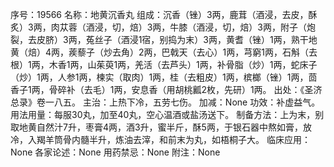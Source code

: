序号：19566
名称：地黄沉香丸
组成：沉香（锉）3两，鹿茸（酒浸，去皮，酥炙）3两，肉苁蓉（酒浸，切，焙）3两，牛膝（酒浸，切，焙）3两，附子（炮裂，去皮脐）3两，菟丝子（酒浸1宿，别捣为末）3两，黄耆（锉）1两，熟干地黄（焙）4两，蒺藜子（炒去角）2两，巴戟天（去心）1两，芎窮1两，石斛（去根）1两，木香1两，山茱萸1两，羌活（去芦头）1两，补骨脂（炒）1两，蛇床子（炒）1两，人参1两，楝实（取肉）1两，桂（去粗皮）1两，槟榔（锉）1两，茴香子1两，骨碎补（去毛）1两，安息香（用胡桃瓤2枚，先研）1两。
出处：《圣济总录》卷一八五。
主治：上热下冷，五劳七伤。
加减：None
功效：补虚益气。
用法用量：每服30丸，加至40丸，空心温酒或盐汤送下。
制备方法：上为末，别取地黄自然汁7升，枣膏4两，酒3升，蜜半斤，酥5两，于银石器中熬如膏，放冷，入羯羊筒骨内髓半升，炼油去滓，和前末为丸，如梧桐子大。
临床应用：None
各家论述：None
用药禁忌：None
附注：None
